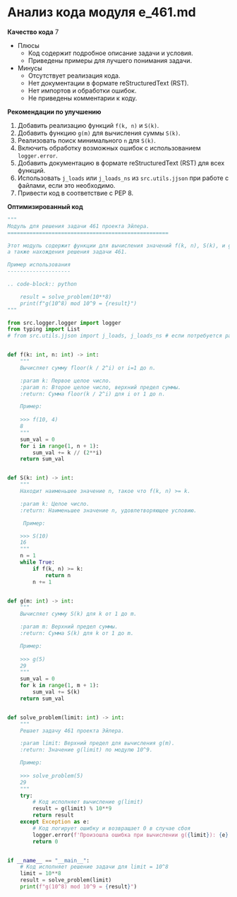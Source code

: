 # Анализ кода модуля e_461.md

**Качество кода**
7
-  Плюсы
    - Код содержит подробное описание задачи и условия.
    - Приведены примеры для лучшего понимания задачи.
-  Минусы
    - Отсутствует реализация кода.
    - Нет документации в формате reStructuredText (RST).
    - Нет импортов и обработки ошибок.
    - Не приведены комментарии к коду.

**Рекомендации по улучшению**
1. Добавить реализацию функций `f(k, n)` и `S(k)`.
2. Добавить функцию `g(m)` для вычисления суммы `S(k)`.
3. Реализовать поиск минимального `n` для `S(k)`.
4. Включить обработку возможных ошибок с использованием `logger.error`.
5. Добавить документацию в формате reStructuredText (RST) для всех функций.
6. Использовать `j_loads` или `j_loads_ns` из `src.utils.jjson` при работе с файлами, если это необходимо.
7. Привести код в соответствие с PEP 8.

**Оптимизированный код**
```python
"""
Модуль для решения задачи 461 проекта Эйлера.
===================================================

Этот модуль содержит функции для вычисления значений f(k, n), S(k), и g(m),
а также нахождения решения задачи 461.

Пример использования
--------------------

.. code-block:: python

    result = solve_problem(10**8)
    print(f"g(10^8) mod 10^9 = {result}")
"""

from src.logger.logger import logger
from typing import List
# from src.utils.jjson import j_loads, j_loads_ns # если потребуется работа с файлами


def f(k: int, n: int) -> int:
    """
    Вычисляет сумму floor(k / 2^i) от i=1 до n.

    :param k: Первое целое число.
    :param n: Второе целое число, верхний предел суммы.
    :return: Сумма floor(k / 2^i) для i от 1 до n.

    Пример:
    
    >>> f(10, 4)
    8
    """
    sum_val = 0
    for i in range(1, n + 1):
        sum_val += k // (2**i)
    return sum_val


def S(k: int) -> int:
    """
    Находит наименьшее значение n, такое что f(k, n) >= k.

    :param k: Целое число.
    :return: Наименьшее значение n, удовлетворяющее условию.

     Пример:

    >>> S(10)
    16
    """
    n = 1
    while True:
        if f(k, n) >= k:
            return n
        n += 1


def g(m: int) -> int:
    """
    Вычисляет сумму S(k) для k от 1 до m.

    :param m: Верхний предел суммы.
    :return: Сумма S(k) для k от 1 до m.

    Пример:
    
    >>> g(5)
    29
    """
    sum_val = 0
    for k in range(1, m + 1):
        sum_val += S(k)
    return sum_val


def solve_problem(limit: int) -> int:
    """
    Решает задачу 461 проекта Эйлера.

    :param limit: Верхний предел для вычисления g(m).
    :return: Значение g(limit) по модулю 10^9.

    Пример:
    
    >>> solve_problem(5)
    29
    """
    try:
        # Код исполняет вычисление g(limit)
        result = g(limit) % 10**9
        return result
    except Exception as e:
        # Код логирует ошибку и возвращает 0 в случае сбоя
        logger.error(f'Произошла ошибка при вычислении g({limit}): {e}')
        return 0


if __name__ == "__main__":
    # Код исполняет решение задачи для limit = 10^8
    limit = 10**8
    result = solve_problem(limit)
    print(f"g(10^8) mod 10^9 = {result}")